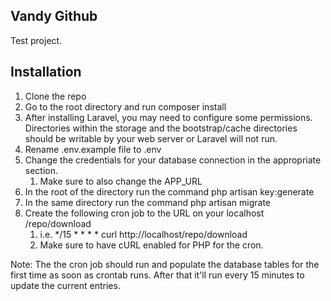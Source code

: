 ## Vandy Github 
Test project.

## Installation
1. Clone the repo
2. Go to the root directory and run composer install
3. After installing Laravel, you may need to configure some permissions. Directories within the  storage and the bootstrap/cache directories should be writable by your web server or Laravel will not run. 
3. Rename .env.example file to .env
4. Change the credentials for your database connection in the appropriate section.
    1. Make sure to also change the APP_URL
5. In the root of the directory run the command php artisan key:generate
6. In the same directory run the command php artisan migrate
7. Create the following cron job to the URL on your localhost /repo/download 
    1. i.e. */15 * * * * curl http://localhost/repo/download
    1. Make sure to have cURL enabled for PHP for the cron.
    
Note: The the cron job should run and populate the database tables for the first time
as soon as crontab runs. After that it'll run every 15 minutes to update the current entries.